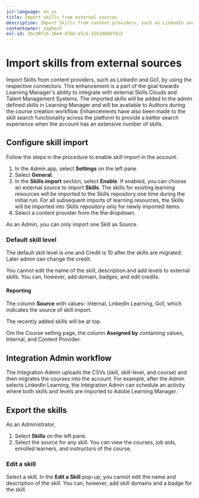 ```yaml
---
jcr-language: en_us
title: Import skills from external sources
description: Import Skills from content providers, such as LinkedIn and Go1, by using the respective connectors.  The imported skills will be added to the admin defined skills in Learning Manager and will be available to Authors during the course creation workflow.
contentowner: saghosh
exl-id: 3bcd8fc6-16e4-4f66-a5c6-15b3d606f0c2
---
```

# Import skills from external sources

Import Skills from content providers, such as LinkedIn and Go1, by using the respective connectors. This enhancement is a part of the goal towards Learning Manager's ability to integrate with external Skills Clouds and Talent Management Systems. The imported skills will be added to the admin defined skills in Learning Manager and will be available to Authors during the course creation workflow. Enhancements have also been made to the skill search functionality across the platform to provide a better search experience when the account has an extensive number of skills.  

## Configure skill import

Follow the steps in the procedure to enable skill import in the account.

1. In the Admin app, select **Settings** on the left pane.
1. Select **General**.
1. In the **Skills import** section, select **Enable**. If enabled, you can choose an external source to import **Skills**. The skills for existing learning resources will be imported to the Skills repository one time during the initial run. For all subsequent imports of learning resources, the Skills will be imported into Skills repository only for newly imported items. 
1. Select a content provider from the the dropdown.

As an Admin, you can only import one Skill as Source.

### Default skill level

The default skill level is one and Credit is 10 after the skills are migrated. Later admin can change the credit.

You cannot edit the name of the skill, description and add levels to external skills. You can, however, add domain, badges, and edit credits.

#### Reporting

The column **Source** with values- Internal, LinkedIn Learning, Go1, which indicates the source of skill import.

The recently added skills will be at top.

Om the Course setting page, the column **Assigned by** containing values, Internal, and Content Provider.


## Integration Admin workflow

The Integration Admin uploads the CSVs (skill, skill-level, and course) and then migrates the courses into the account. For example, after the Admin selects LinkedIn Learning, the Integration Admin can schedule an activity where both skills and levels are imported to Adobe Learning Manager.

## Export the skills

As an Administrator, 

1. Select **Skills** on the left pane.
1. Select the source for any skill. You can view the courses, job aids, enrolled learners, and instructors of the course.

### Edit a skill

Select a skill. In the **Edit a Skill** pop-up, you cannot edit the name and description of the skill. You can, however, add skill domains and a badge for the skill.
